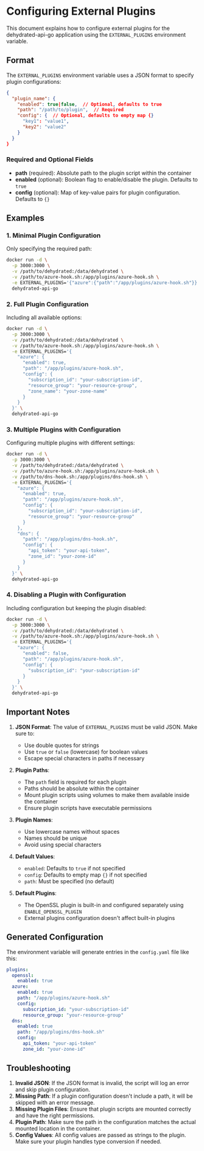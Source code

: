 # Configuring External Plugins

This document explains how to configure external plugins for the dehydrated-api-go application using the
`EXTERNAL_PLUGINS` environment variable.

## Format

The `EXTERNAL_PLUGINS` environment variable uses a JSON format to specify plugin configurations:

```json
{
  "plugin_name": {
    "enabled": true|false,  // Optional, defaults to true
    "path": "/path/to/plugin",  // Required
    "config": {  // Optional, defaults to empty map {}
      "key1": "value1",
      "key2": "value2"
    }
  }
}
```

### Required and Optional Fields

- **path** (required): Absolute path to the plugin script within the container
- **enabled** (optional): Boolean flag to enable/disable the plugin. Defaults to `true`
- **config** (optional): Map of key-value pairs for plugin configuration. Defaults to `{}`

## Examples

### 1. Minimal Plugin Configuration

Only specifying the required path:

```bash
docker run -d \
  -p 3000:3000 \
  -v /path/to/dehydrated:/data/dehydrated \
  -v /path/to/azure-hook.sh:/app/plugins/azure-hook.sh \
  -e EXTERNAL_PLUGINS='{"azure":{"path":"/app/plugins/azure-hook.sh"}}' \
  dehydrated-api-go
```

### 2. Full Plugin Configuration

Including all available options:

```bash
docker run -d \
  -p 3000:3000 \
  -v /path/to/dehydrated:/data/dehydrated \
  -v /path/to/azure-hook.sh:/app/plugins/azure-hook.sh \
  -e EXTERNAL_PLUGINS='{
    "azure": {
      "enabled": true,
      "path": "/app/plugins/azure-hook.sh",
      "config": {
        "subscription_id": "your-subscription-id",
        "resource_group": "your-resource-group",
        "zone_name": "your-zone-name"
      }
    }
  }' \
  dehydrated-api-go
```

### 3. Multiple Plugins with Configuration

Configuring multiple plugins with different settings:

```bash
docker run -d \
  -p 3000:3000 \
  -v /path/to/dehydrated:/data/dehydrated \
  -v /path/to/azure-hook.sh:/app/plugins/azure-hook.sh \
  -v /path/to/dns-hook.sh:/app/plugins/dns-hook.sh \
  -e EXTERNAL_PLUGINS='{
    "azure": {
      "enabled": true,
      "path": "/app/plugins/azure-hook.sh",
      "config": {
        "subscription_id": "your-subscription-id",
        "resource_group": "your-resource-group"
      }
    },
    "dns": {
      "path": "/app/plugins/dns-hook.sh",
      "config": {
        "api_token": "your-api-token",
        "zone_id": "your-zone-id"
      }
    }
  }' \
  dehydrated-api-go
```

### 4. Disabling a Plugin with Configuration

Including configuration but keeping the plugin disabled:

```bash
docker run -d \
  -p 3000:3000 \
  -v /path/to/dehydrated:/data/dehydrated \
  -v /path/to/azure-hook.sh:/app/plugins/azure-hook.sh \
  -e EXTERNAL_PLUGINS='{
    "azure": {
      "enabled": false,
      "path": "/app/plugins/azure-hook.sh",
      "config": {
        "subscription_id": "your-subscription-id"
      }
    }
  }' \
  dehydrated-api-go
```

## Important Notes

1. **JSON Format**: The value of `EXTERNAL_PLUGINS` must be valid JSON. Make sure to:
    - Use double quotes for strings
    - Use `true` or `false` (lowercase) for boolean values
    - Escape special characters in paths if necessary

2. **Plugin Paths**:
    - The `path` field is required for each plugin
    - Paths should be absolute within the container
    - Mount plugin scripts using volumes to make them available inside the container
    - Ensure plugin scripts have executable permissions

3. **Plugin Names**:
    - Use lowercase names without spaces
    - Names should be unique
    - Avoid using special characters

4. **Default Values**:
    - `enabled`: Defaults to `true` if not specified
    - `config`: Defaults to empty map `{}` if not specified
    - `path`: Must be specified (no default)

5. **Default Plugins**:
    - The OpenSSL plugin is built-in and configured separately using `ENABLE_OPENSSL_PLUGIN`
    - External plugins configuration doesn't affect built-in plugins

## Generated Configuration

The environment variable will generate entries in the `config.yaml` file like this:

```yaml
plugins:
  openssl:
    enabled: true
  azure:
    enabled: true
    path: "/app/plugins/azure-hook.sh"
    config:
      subscription_id: "your-subscription-id"
      resource_group: "your-resource-group"
  dns:
    enabled: true
    path: "/app/plugins/dns-hook.sh"
    config:
      api_token: "your-api-token"
      zone_id: "your-zone-id"
```

## Troubleshooting

1. **Invalid JSON**: If the JSON format is invalid, the script will log an error and skip plugin configuration.
2. **Missing Path**: If a plugin configuration doesn't include a path, it will be skipped with an error message.
3. **Missing Plugin Files**: Ensure that plugin scripts are mounted correctly and have the right permissions.
4. **Plugin Path**: Make sure the path in the configuration matches the actual mounted location in the container.
5. **Config Values**: All config values are passed as strings to the plugin. Make sure your plugin handles type
   conversion if needed. 